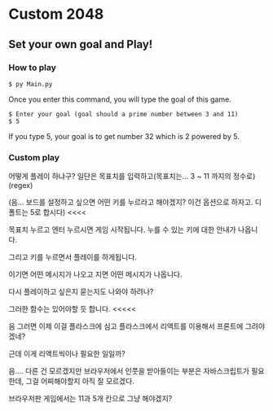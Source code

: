 # Custom 2048

## Set your own goal and Play!

### How to play

```
$ py Main.py
```
Once you enter this command, you will type the goal of this game.

```
$ Enter your goal (goal should a prime number between 3 and 11)
$ 5
```
If you type 5, your goal is to get number 32 which is 2 powered by 5.

### Custom play

어떻게 플레이 하냐구?
일단은 목표치를 입력하고(목표치는... 3 ~ 11 까지의 정수로)(regex)

(음... 보드를 설정하고 싶으면 어떤 키를 누르라고 해야겠지? 이건 옵션으로 하자고. 디폴트는 5로 합시다) <<<<

목표치 누르고 엔터 누르시면 게임 시작됩니다.
누를 수 있는 키에 대한 안내가 나옵니다.

그리고 키를 누르면서 플레이를 하게됩니다.

이기면 어떤 메시지가 나오고
지면 어떤 메시지가 나옵니다.

다시 플레이하고 싶은지 묻는지도 나와야 하려나?

그러한 함수는 있어야할 듯 합니다. <<<<<

음 그러면 이제 이걸 플라스크에 심고 플라스크에서 리액트를 이용해서 프론트에 그려야겠네?

근데 이게 리액트씩이나 필요한 일일까?

음.... 다른 건 모르겠지만 브라우저에서 인풋을 받아들이는 부분은 자바스크립트가 필요한데, 그걸 어찌해야할지 아직 잘 모르겠다.


브라우저판 게임에서는 11과 5개 칸으로 그냥 해야겠지?
